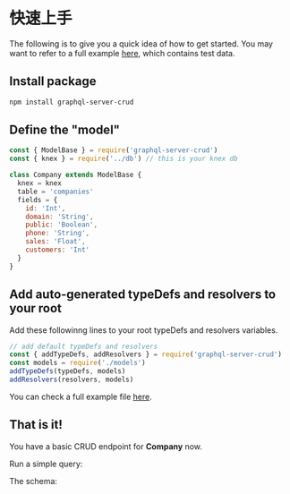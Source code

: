 # 快速上手

The following is to give you a quick idea of how to get started. You may want to refer to a full example [here](/example/), which contains test data.
## Install package
``` sh
npm install graphql-server-crud
```

## Define the "model"
```js
const { ModelBase } = require('graphql-server-crud')
const { knex } = require('../db') // this is your knex db

class Company extends ModelBase {
  knex = knex
  table = 'companies'
  fields = {
    id: 'Int',
    domain: 'String',
    public: 'Boolean',
    phone: 'String',
    sales: 'Float',
    customers: 'Int'
  }
}
```


## Add auto-generated typeDefs and resolvers to your root
Add these followinng lines to your root typeDefs and resolvers variables.

``` js
// add default typeDefs and resolvers
const { addTypeDefs, addResolvers } = require('graphql-server-crud')
const models = require('./models')
addTypeDefs(typeDefs, models)
addResolvers(resolvers, models)
```

You can check a full example file [here](https://github.com/charlie0077/graphql-server-crud/blob/master/example/server.js). 

## That is it!
You have a basic CRUD endpoint for **Company** now.

Run a simple query:
<img :src="$withBase('/guide-getting-started-1.png')">

The schema:
<img :src="$withBase('/guide-getting-started-2.png')">